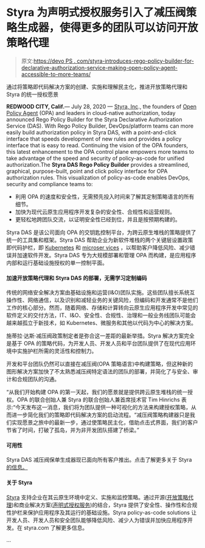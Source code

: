# Styra 为声明式授权服务引入了减压阀策略生成器，使得更多的团队可以访问开放策略代理

> 原文:[https://devo PS . com/styra-introduces-rego-policy-builder-for-declarative-authorization-service-making-open-policy-agent-accessible-to-more-teams/](https://devops.com/styra-introduces-rego-policy-builder-for-declarative-authorization-service-making-open-policy-agent-accessible-to-more-teams/)

通过将策略即代码解决方案的创建、实施和理解民主化，推进开放策略代理和 Styra 的统一授权愿景

**REDWOOD CITY, Calif.**— July 28, 2020 — [Styra, Inc](https://www.styra.com/?hsLang=en)., the founders of [Open Policy Agent](https://www.openpolicyagent.org/) (OPA) and leaders in cloud-native authorization, today announced Rego Policy Builder for the Styra Declarative Authorization Service (DAS). With Rego Policy Builder, DevOps/platform teams can more easily build authorization policy in Styra DAS, with a point-and-click interface that speeds development of new rules and provides a policy interface that is easy to read. Continuing the vision of the OPA founders, this latest enhancement to the OPA control plane empowers more teams to take advantage of the speed and security of policy-as-code for unified authorization.The **Styra DAS Rego Policy Builder** provides a streamlined, graphical, purpose-built, point and click policy interface for OPA authorization rules. This visualization of policy-as-code enables DevOps, security and compliance teams to:

*   利用 OPA 的速度和安全性，无需预先投入时间来了解其定制策略语言的所有细节。
*   加快为现代云原生应用程序开发复杂的安全性、合规性和运营规则。
*   更轻松地跨团队交流，以证明安全性已经到位，并且是按预期构建的。

Styra DAS 是该公司面向 OPA 的交钥匙控制平台，为跨云原生堆栈的策略提供了统一的工具集和框架。Styra DAS 帮助企业为新软件堆栈的两个关键层设置政策即代码护栏，即 [Kubernetes](https://www.styra.com/kubernetes-security-guardrails-with-styra-das-and-open-policy-agent?hsLang=en) 和 [microser <wbr> vices](https://www.styra.com/microservice-authorization-with-styra-das-and-open-policy-agent?hsLang=en) ，以帮助客户降低风险、减少错误并加速软件开发。Styra DAS 专为大规模部署和管理 OPA 而构建，是应用程序内部和运行基础设施授权的单一控制平面。

#### **加速开放策略代理和 Styra DAS 的部署，无需学习定制编码**

传统的网络安全解决方案由基础设施和运营(I&O)团队实施。这些团队擅长系统互操作性、网络通信，以及识别和减轻业务的关键风险，但编码和开发通常不是他们工作的核心部分。然而，随着网络、存储和计算转向云原生应用程序开发中常见的软件定义的交付方法，IT、I&O、安全性、合规性、治理和一般业务线团队可能会越来越孤立于新技术，如 Kubernetes、微服务和其他以代码为中心的解决方案。

施蒂拉·达斯·减压阀政策制定者是弥合这一差距的最新举措。Styra 解决方案完全是基于 OPA 的策略代码，为开发人员、开发人员和平台团队提供了在现代应用环境中实施护栏所需的灵活性和控制力。

开发和平台团队仍然可以直接在减压阀(OPA 策略语言)中构建策略，但这种新的图形解决方案加快了不太熟悉减压阀特定语法的团队的部署，并简化了与安全、审计和合规团队的沟通。

“从我们开始构建 OPA 的第一天起，我们的愿景就是提供跨云原生堆栈的统一授权。OPA 的联合创始人兼 Styra 的联合创始人兼首席技术官 Tim Hinrichs 表示:“今天发布这一消息，我们将为团队提供一种可视化的方法来构建授权策略，从而进一步简化我们的策略即代码解决方案的启动流程。“减压阀策略构建器只是我们实现愿景之旅中的最新一步，通过使策略民主化，借助点击式界面，我们的客户节省了时间，打破了孤岛，并为非开发团队搭建了桥梁。”

#### **可用性**

Styra DAS 减压阀保单生成器现已面向所有客户推出。点击了解更多关于 Styra [的信息。](https://www.styra.com/?utm_campaign=Rego%20Policy%20Builder-%20launch&utm_source=Business%20Wire%20&utm_medium=PR&hsLang=en)

#### **关于 Styra**

[Styra](https://www.globenewswire.com/Tracker?data=WUIh3ogusDJQcq42zVUe3h4K5L4HJp_ddrWIJJIVGozfeUcsiwjIS-o70bqOSxzJurQJJSow0otj5LgNqzLjbg==) 支持企业在其云原生环境中定义、实施和监控策略。通过开源([开放策略代理](https://www.globenewswire.com/Tracker?data=LtCL5_GFvc5DGqhbRIVy0t8B-6wbsoCJg9BsGs39h-K6ldWVDYCtGaf50qk-ltvmRIiMCZfnytRFQmFktS7_y5hStsvnpobp6KuLiZumB4w=))和商业解决方案([声明式授权服务](https://www.globenewswire.com/Tracker?data=QMREYasr3mHLZy-362wf2g1rDxgz2lKzf6IMYyINVO-MBsG2rvfcYwae4JuWsfedEWT3K_k-C6-b31kcL3DIZSKdPMBvL_-dRu7knO8EI6Hdp29OUE5vTEJGe5qNZFF8eNad0JziMLsucNvTRS-Cw6lKXtLdeQruPjzqXoq4m1diDQNUqep7rVl8AJ0oq-gwrj4J0_jrAxy66T9-phpYKw==))的结合，Styra 提供了安全性、操作性和合规性护栏来保护应用程序及其运行的基础设施。Styra policy-as-code solutions 让开发人员、开发人员和安全团队能够降低风险、减少人为错误并加快应用程序开发。在 styra.com 了解更多信息。

…